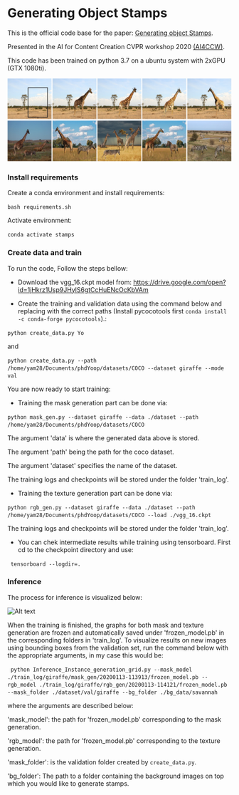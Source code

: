 # Generating Object Stamps

This is the official code base for the paper:  [Generating object Stamps](https://arxiv.org/pdf/2001.02595.pdf). 

Presented in the AI for Content Creation CVPR workshop 2020 [(AI4CCW)](http://visual.cs.brown.edu/workshops/aicc2020/).

This code has been trained on python 3.7 on a ubuntu system with 2xGPU (GTX 1080ti).

![Alt text](./Images/teaser.png?raw=true "Teaser")

### Install requirements

Create a conda environment and install requirements: 

 ```bash requirements.sh```

Activate environment:

 ``` conda activate stamps ```

### Create data and train
To run the code, Follow the steps bellow:  

+ Download the vgg_16.ckpt model from: https://drive.google.com/open?id=1jHkrz1Usp9JHylS6gtCcHuENcOcKbVAm

+ Create the training and validation data using the command below and replacing with the correct paths (Install pycocotools first ```conda install -c conda-forge pycocotools```).: 

```python create_data.py Yo```

and 

```python create_data.py --path /home/yam28/Documents/phdYoop/datasets/COCO --dataset giraffe --mode val```


You are now ready to start training:

+ Training the mask generation part can be done via: 

```python mask_gen.py --dataset giraffe --data ./dataset --path /home/yam28/Documents/phdYoop/datasets/COCO```

The argument 'data' is where the generated data above is stored. 

The argument 'path' being the path for the coco dataset.

The argument 'dataset' specifies the name of the dataset. 

The training logs and checkpoints will be stored under the folder 'train_log'.

+ Training the texture generation part can be done via: 

```python rgb_gen.py --dataset giraffe --data ./dataset --path /home/yam28/Documents/phdYoop/datasets/COCO --load ./vgg_16.ckpt```

The training logs and checkpoints will be stored under the folder 'train_log'.

+ You can chek intermediate results while training using tensorboard. First cd to the checkpoint directory and use:

``` tensorboard --logdir=.```

### Inference
The process for inference is visualized below: 

![Alt text](./Images/inference.png?raw=true "Teaser")

When the training is finished, the graphs for both mask and texture generation are frozen and automatically saved under 'frozen_model.pb' in the corresponding folders in 'train_log'.
To visualize results on new images using bounding boxes from the validation set, run the command below with the appropriate arguments, in my case this would be:

``` python Inference_Instance_generation_grid.py --mask_model ./train_log/giraffe/mask_gen/20200113-113913/frozen_model.pb --rgb_model ./train_log/giraffe/rgb_gen/20200113-114121/frozen_model.pb --mask_folder ./dataset/val/giraffe --bg_folder ./bg_data/savannah```

where the arguments are described below: 

'mask_model': the path for 'frozen_model.pb' corresponding to the mask generation.

'rgb_model': the path for 'frozen_model.pb' corresponding to the texture generation.

'mask_folder': is the validation folder created by ```create_data.py```.

'bg_folder': The path to a folder containing the background images on top which you would like to generate stamps. 
